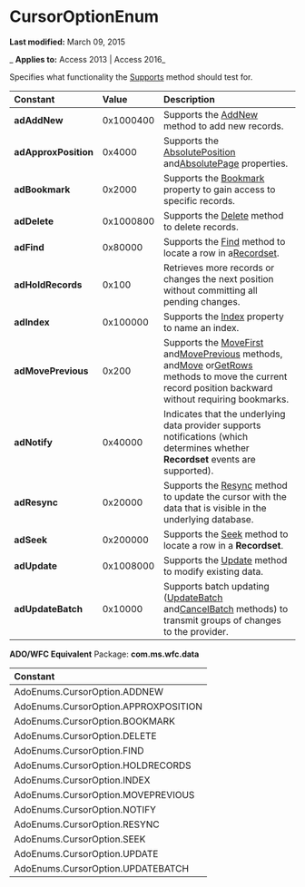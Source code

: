 
# CursorOptionEnum

 **Last modified:** March 09, 2015

 _ **Applies to:** Access 2013 | Access 2016_



Specifies what functionality the [Supports](2b4062ce-44df-4e84-1ce9-d6618c10c2af.md) method should test for.


|**Constant**|**Value**|**Description**|
|:-----|:-----|:-----|
|**adAddNew**|0x1000400|Supports the [AddNew](bae09be0-5707-4f38-9c74-0acd0f29dbac.md) method to add new records.|
|**adApproxPosition**|0x4000|Supports the [AbsolutePosition](500be001-9fa1-177b-f19d-acf003a0cdc2.md) and[AbsolutePage](b6e5daac-cc21-0aa6-9119-a973595762bb.md) properties.|
|**adBookmark**|0x2000|Supports the [Bookmark](101b2ce1-21d8-aa79-e530-20f9d1c73fc8.md) property to gain access to specific records.|
|**adDelete**|0x1000800|Supports the [Delete](62c39b4d-223e-7b48-6780-6cd272e3114e.md) method to delete records.|
|**adFind**|0x80000|Supports the [Find](a7cc9ceb-fdb9-73e2-8328-70b174f93cda.md) method to locate a row in a[Recordset](0f963bf8-f066-dc8a-b754-f427de712df1.md).|
|**adHoldRecords**|0x100|Retrieves more records or changes the next position without committing all pending changes.|
|**adIndex**|0x100000|Supports the [Index](4cc00521-dcb4-19b2-2174-6e0e9bd42e62.md) property to name an index.|
|**adMovePrevious**|0x200|Supports the [MoveFirst](d04ce41c-77c9-df42-115a-65c50a38518a.md) and[MovePrevious](d04ce41c-77c9-df42-115a-65c50a38518a.md) methods, and[Move](1f858654-5fa3-273d-7cdc-574c5f09a420.md) or[GetRows](570e6f1c-c17a-7d9a-c172-387894a3a1f1.md) methods to move the current record position backward without requiring bookmarks.|
|**adNotify**|0x40000|Indicates that the underlying data provider supports notifications (which determines whether  **Recordset** events are supported).|
|**adResync**|0x20000|Supports the [Resync](f594a200-56e6-fcf5-9b0a-900c56377f24.md) method to update the cursor with the data that is visible in the underlying database.|
|**adSeek**|0x200000|Supports the [Seek](cf0f133b-31f2-a2df-6cf3-1b5fa73b516c.md) method to locate a row in a **Recordset**.|
|**adUpdate**|0x1008000|Supports the [Update](fc88cab6-c379-bb4f-530c-da08107924e0.md) method to modify existing data.|
|**adUpdateBatch**|0x10000|Supports batch updating ([UpdateBatch](69e72a65-b637-36fd-d09f-7f81050f71ad.md) and[CancelBatch](be7bf073-ed0b-e24c-7ec0-b7379236782a.md) methods) to transmit groups of changes to the provider.|
 **ADO/WFC Equivalent**
Package:  **com.ms.wfc.data**


|**Constant**|
|:-----|
|AdoEnums.CursorOption.ADDNEW|
|AdoEnums.CursorOption.APPROXPOSITION|
|AdoEnums.CursorOption.BOOKMARK|
|AdoEnums.CursorOption.DELETE|
|AdoEnums.CursorOption.FIND|
|AdoEnums.CursorOption.HOLDRECORDS|
|AdoEnums.CursorOption.INDEX|
|AdoEnums.CursorOption.MOVEPREVIOUS|
|AdoEnums.CursorOption.NOTIFY|
|AdoEnums.CursorOption.RESYNC|
|AdoEnums.CursorOption.SEEK|
|AdoEnums.CursorOption.UPDATE|
|AdoEnums.CursorOption.UPDATEBATCH|
